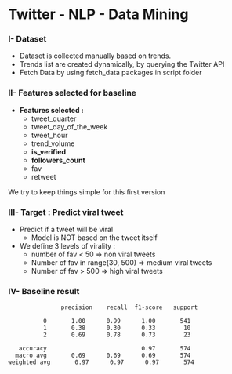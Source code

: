 # Twitter - NLP - Data Mining

### I- Dataset
* Dataset is collected manually based on trends.
* Trends list are created dynamically, by querying the Twitter API
* Fetch Data by using fetch_data packages in script folder 

### II- Features selected for baseline

* __Features selected :__
  * tweet_quarter
  * tweet_day_of_the_week
  * tweet_hour
  * trend_volume
  * __is_verified__
  * __followers_count__
  * fav
  * retweet

We try to keep things simple for this first version 

### III- Target : Predict viral tweet

* Predict if a tweet will be viral 
  * Model is NOT based on the tweet itself
* We define 3 levels of virality : 
  * number of fav < 50 => non viral tweets
  * Number of fav in range(30, 500) => medium viral tweets
  * Number of fav > 500 => high viral tweets

### IV- __Baseline result__
 ```
                precision    recall  f1-score   support

           0       1.00      0.99      1.00       541
           1       0.38      0.30      0.33        10
           2       0.69      0.78      0.73        23

    accuracy                           0.97       574
   macro avg       0.69      0.69      0.69       574
weighted avg       0.97      0.97      0.97       574

  ```
